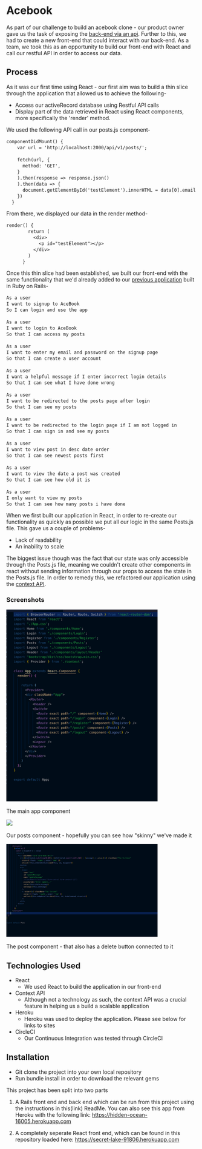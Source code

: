 Acebook
==================

As part of our challenge to build an acebook clone - our product owner gave us the task of exposing the [back-end via an api](https://github.com/mackacavs/acebook-agil/tree/master/app/controllers/api). Further to this, we had to create a new front-end that could interact with our back-end. As a team, we took this as an opportunity to build our front-end with React and call our restful API in order to access our data.

Process
-----

As it was our first time using React - our first aim was to build a thin slice through the application that allowed us to achieve the following-

* Access our activeRecord database using Restful API calls
* Display part of the data retrieved in React using React components, more specifically the 'render' method.

We used the following API call in our posts.js component-

```  
componentDidMount() {
    var url = 'http://localhost:2000/api/v1/posts/';

    fetch(url, {
      method: 'GET',
    }
    ).then(response => response.json()
    ).then(data => {
      document.getElementById('testElement').innerHTML = data[0].email
    })
  }
```
From there, we displayed our data in the render method-

```  
render() {
        return (
          <div>
            <p id="testElement"></p>
          </div>
        )
      }
```

Once this thin slice had been established, we built our front-end with the same functionality that we'd already added to our [previous application](https://github.com/mackacavs/acebook-agil) built in Ruby on Rails-


```
As a user
I want to signup to AceBook
So I can login and use the app  

As a user
I want to login to AceBook
So that I can access my posts

As a user
I want to enter my email and password on the signup page
So that I can create a user account

As a user
I want a helpful message if I enter incorrect login details
So that I can see what I have done wrong

As a user
I want to be redirected to the posts page after login
So that I can see my posts

As a user
I want to be redirected to the login page if I am not logged in
So that I can sign in and see my posts

As a user
I want to view post in desc date order
So that I can see newest posts first

As a user
I want to view the date a post was created
So that I can see how old it is

As a user
I only want to view my posts
So that I can see how many posts i have done

```

When we first built our application in React, in order to re-create our functionality as quickly as possible we put all our logic in the same Posts.js file. This gave us a couple of problems-

* Lack of readability
* An inability to scale

The biggest issue though was the fact that our state was only accessible through the Posts.js file, meaning we couldn't create other components in react without sending information through our props to access the state in the Posts.js file. In order to remedy this, we refactored our application using the [context API](https://github.com/mackacavs/acebook-react-agil/blob/master/src/context.js).

### Screenshots

<img src="images/app.png?" width="400px">

The main app component

<img src="images/possComponent.png?" width="400px">

Our posts component - hopefully you can see how "skinny" we've made it

<img src="images/postComponent.png?" width="400px">

The post component - that also has a delete button connected to it

Technologies Used
-----

* React
  * We used React to build the application in our front-end
* Context API
  * Although not a technology as such, the context API was a crucial feature in helping us a build a scalable application
* Heroku
  * Heroku was used to deploy the application. Please see below for links to sites
* CircleCI
  * Our Continuous Integration was tested through CircleCI

Installation
-----

* Git clone the project into your own local repository
* Run bundle install in order to download the relevant gems

This project has been split into two parts

1) A Rails front end and back end which can be run from this project using the instructions in this(link) ReadMe.  You can also see this app from Heroku with the following link: https://hidden-ocean-16005.herokuapp.com

2) A completely seperate React front end, which can be found in this repository loaded here: https://secret-lake-91806.herokuapp.com
